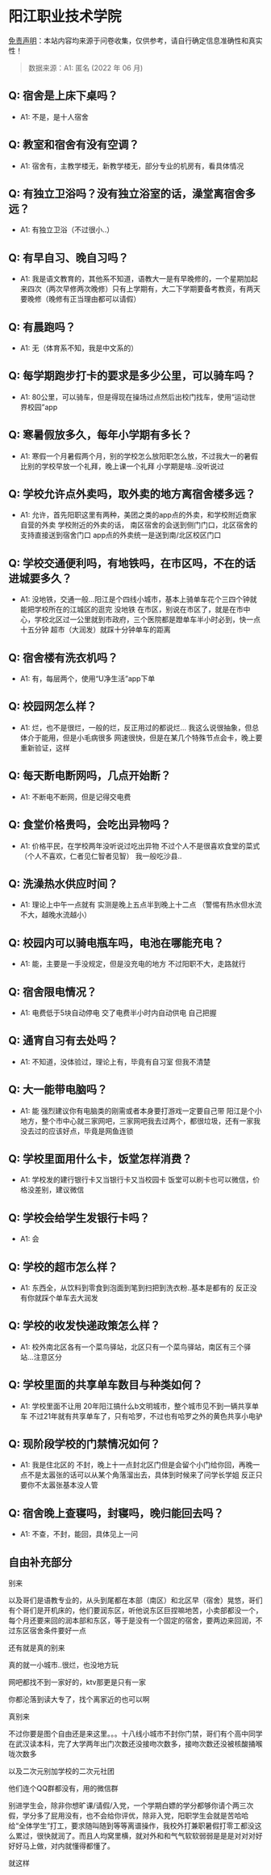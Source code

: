 # 阳江职业技术学院

[免责声明](https://colleges.chat/#_3)：本站内容均来源于问卷收集，仅供参考，请自行确定信息准确性和真实性！

> 数据来源：A1: 匿名 (2022 年 06 月)

## Q: 宿舍是上床下桌吗？

- A1: 不是，是十人宿舍

## Q: 教室和宿舍有没有空调？

- A1: 宿舍有，主教学楼无，新教学楼无，部分专业的机房有，看具体情况

## Q: 有独立卫浴吗？没有独立浴室的话，澡堂离宿舍多远？

- A1: 有独立卫浴（不过很小..）

## Q: 有早自习、晚自习吗？

- A1: 我是语文教育的，其他系不知道，语教大一是有早晚修的，一个星期加起来四次（两次早修两次晚修）只有上学期有，大二下学期要备考教资，有两天要晚修（晚修有正当理由都可以请假）

## Q: 有晨跑吗？

- A1: 无（体育系不知，我是中文系的）

## Q: 每学期跑步打卡的要求是多少公里，可以骑车吗？

- A1: 80公里，可以骑车，但是得现在操场过点然后出校门找车，使用“运动世界校园”app

## Q: 寒暑假放多久，每年小学期有多长？

- A1: 寒假一个月暑假两个月，别的学校怎么放阳职怎么放，不过我大一的暑假比别的学校早放一个礼拜，晚上课一个礼拜
小学期是啥..没听说过

## Q: 学校允许点外卖吗，取外卖的地方离宿舍楼多远？

- A1: 允许，首先阳职这里有两种，美团之类的app点的外卖，和学校附近商家自营的外卖
学校附近的外卖的话，
南区宿舍的会送到侧门门口，北区宿舍的支持直接送到宿舍门口
app点的外卖统一是送到南/北区校区门口

## Q: 学校交通便利吗，有地铁吗，在市区吗，不在的话进城要多久？

- A1: 没地铁，交通一般...阳江是个四线小城市，基本上骑单车花个三四个钟就能把学校所在的江城区的逛完
没地铁
在市区，别说在市区了，就是在市中心，学校北区过一公里就到市政府，三个医院都是蹬单车半小时必到，快一点十五分钟
超市（大润发）就踩十分钟单车的距离

## Q: 宿舍楼有洗衣机吗？

- A1: 有，每层两个，使用“U净生活”app下单

## Q: 校园网怎么样？

- A1: 烂，也不是很烂，一般的烂，反正用过的都说烂...
我这么说很抽象，但总体介于能用，但是小毛病很多
网速很快，但是在某几个特殊节点会卡，晚上要重新验证，这样

## Q: 每天断电断网吗，几点开始断？

- A1: 不断电不断网，但是记得交电费

## Q: 食堂价格贵吗，会吃出异物吗？

- A1: 价格平民，在学校两年没听说过吃出异物
不过个人不是很喜欢食堂的菜式（个人不喜欢，仁者见仁智者见智）
我一般吃沙县..

## Q: 洗澡热水供应时间？

- A1: 理论上中午一点就有
实测是晚上五点半到晚上十二点
（警惕有热水但水流不大，越晚水流越小）

## Q: 校园内可以骑电瓶车吗，电池在哪能充电？

- A1: 能，主要是一手没规定，但是没充电的地方
不过阳职不大，走路就行

## Q: 宿舍限电情况？

- A1: 电费低于5块自动停电
交了电费半小时内自动供电
自己把握

## Q: 通宵自习有去处吗？

- A1: 不知道，没体验过，理论上有，毕竟有自习室
但我不清楚

## Q: 大一能带电脑吗？

- A1: 能
强烈建议你有电脑类的刚需或者本身要打游戏一定要自己带
阳江是个小地方，整个市中心就三家网吧，三家网吧我去过两个，都很垃圾，还有一家我没去过的应该好点，毕竟是网鱼连锁

## Q: 学校里面用什么卡，饭堂怎样消费？

- A1: 学校发的建行银行卡又当银行卡又当校园卡
饭堂可以刷卡也可以微信，价格没差别，建议微信

## Q: 学校会给学生发银行卡吗？

- A1: 会

## Q: 学校的超市怎么样？

- A1: 东西全，从饮料到零食到泡面到笔到扫把到洗衣粉..基本是都有的
反正没有你就踩个单车去大润发

## Q: 学校的收发快递政策怎么样？

- A1: 校外南北区各有一个菜鸟驿站，北区只有一个菜鸟驿站，南区有三个驿站...注意区分

## Q: 学校里面的共享单车数目与种类如何？

- A1: 学校里面不让用
20年阳江搞什么b文明城市，整个城市见不到一辆共享单车
不过21年就有共享单车了，只有哈罗，不过也有哈罗之外的黄色共享小电驴

## Q: 现阶段学校的门禁情况如何？

- A1: 我是住北区的
不封，晚上十一点封北区门但是会留个小门给你回，再晚一点不是太嚣张的话可以从某个角落溜出去，具体到时候来了问学长学姐
反正只要你不太嚣张基本没人管

## Q: 宿舍晚上查寝吗，封寝吗，晚归能回去吗？

- A1: 不查，不封，能回，具体见上一问

## 自由补充部分

别来

以及哥们是语教专业的，从头到尾都在本部（南区）和北区早（宿舍）晃悠，哥们有个哥们是开机床的，他们要润东区，听他说东区巨捏嘛地苦，小卖部都没一个，每个月还要来回的润本部和东区，等于是没有一个固定的宿舍，要两边来回润，不过东区宿舍条件要好一点

还有就是真的别来

真的就一小城市..很烂，也没地方玩

网吧都找不到一家好的，ktv那更是只有一家

你都沦落到读大专了，找个离家近的也可以啊

真别来

不过你要是图个自由还是来这里。。。十八线小城市不封你门禁，哥们有个高中同学在武汉读本科，完了大学两年出门次数还没接吻次数多，接吻次数还没被核酸捅喉咙次数多

以及二次元别加学校的二次元社团

他们连个QQ群都没有，用的微信群

别进学生会，除非你想旷课/请假/入党，一个学期白嫖的学分都够你请个两三次假，学分多了屁用没有，也不会给你评优，除非入党，阳职学生会就是苦哈哈给“全体学生”打工，要求随叫随到等等离谱操作，我校外打兼职暑假打零工都没这么累过，很快就润了。而且人均窝里横，就对外和和气气软软弱弱是是是对对对好好好马上做，对内就懂得都懂了。

就这样